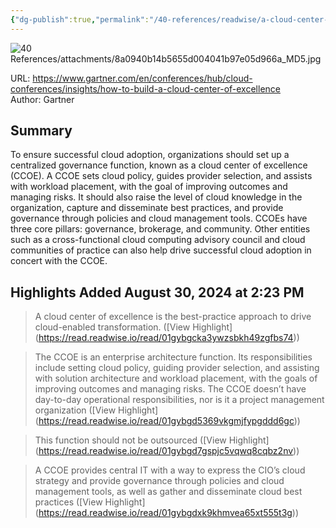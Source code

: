 ```yaml
---
{"dg-publish":true,"permalink":"/40-references/readwise/a-cloud-center-of-excellence-is-the-best-practice-approach-to-drive-cloud-enabled-transformation/","tags":["rw/articles"]}
---
```



![40 References/attachments/8a0940b14b5655d004041b97e05d966a_MD5.jpg](/img/user/40%20References/attachments/8a0940b14b5655d004041b97e05d966a_MD5.jpg)

URL: <https://www.gartner.com/en/conferences/hub/cloud-conferences/insights/how-to-build-a-cloud-center-of-excellence>  
Author: Gartner

## Summary

To ensure successful cloud adoption, organizations should set up a centralized governance function, known as a cloud center of excellence (CCOE). A CCOE sets cloud policy, guides provider selection, and assists with workload placement, with the goal of improving outcomes and managing risks. It should also raise the level of cloud knowledge in the organization, capture and disseminate best practices, and provide governance through policies and cloud management tools. CCOEs have three core pillars: governance, brokerage, and community. Other entities such as a cross-functional cloud computing advisory council and cloud communities of practice can also help drive successful cloud adoption in concert with the CCOE.

## Highlights Added August 30, 2024 at 2:23 PM

> A cloud center of excellence is the best-practice approach to drive cloud-enabled transformation. ([View Highlight] (<https://read.readwise.io/read/01gybgcka3ywzsbkh49zgfbs74>))

> The CCOE is an enterprise architecture function. Its responsibilities include setting cloud policy, guiding provider selection, and assisting with solution architecture and workload placement, with the goals of improving outcomes and managing risks. The CCOE doesn’t have day-to-day operational responsibilities, nor is it a project management organization ([View Highlight] (<https://read.readwise.io/read/01gybgd5369vkgmjfypgddd6gc>))

> This function should not be outsourced ([View Highlight] (<https://read.readwise.io/read/01gybgd7gspjc5vqwq8cqbz2nv>))

> A CCOE provides central IT with a way to express the CIO’s cloud strategy and provide governance through policies and cloud management tools, as well as gather and disseminate cloud best practices ([View Highlight] (<https://read.readwise.io/read/01gybgdxk9khmvea65xt555t3g>))
